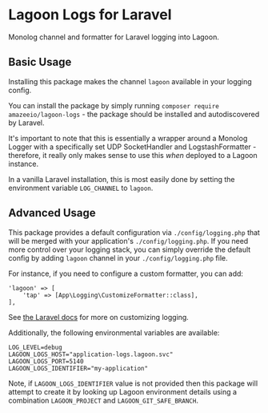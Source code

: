 # Lagoon Logs for Laravel
Monolog channel and formatter for Laravel logging into Lagoon.

## Basic Usage

Installing this package makes the channel `lagoon` available in your logging config.

You can install the package by simply running `composer require amazeeio/lagoon-logs` - the package should be installed and autodiscovered by Laravel.

It's important to note that this is essentially a wrapper around a Monolog Logger with a specifically set UDP SocketHandler and LogstashFormatter - therefore, it really only makes sense to use this _when_ deployed to a Lagoon instance.

In a vanilla Laravel installation, this is most easily done by setting the environment variable `LOG_CHANNEL` to `lagoon`.

## Advanced Usage

This package provides a default configuration via `./config/logging.php` that will be merged with your application's
`./config/logging.php`. If you need more control over your logging stack, you can simply override the default config by
adding `lagoon` channel in your `./config/logging.php` file.

For instance, if you need to configure a custom formatter, you can add:
```
'lagoon' => [
    'tap' => [App\Logging\CustomizeFormatter::class],
],
```

See [the Laravel docs](https://laravel.com/docs/11.x/logging) for more on customizing logging.

Additionally, the following environmental variables are available:

```
LOG_LEVEL=debug
LAGOON_LOGS_HOST="application-logs.lagoon.svc"
LAGOON_LOGS_PORT=5140
LAGOON_LOGS_IDENTIFIER="my-application"
```

Note, if `LAGOON_LOGS_IDENTIFIER` value is not provided then this package will attempt to create it by looking up Lagoon
environment details using a combination `LAGOON_PROJECT` and `LAGOON_GIT_SAFE_BRANCH`.
